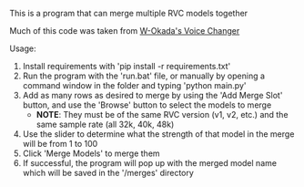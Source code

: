 This is a program that can merge multiple RVC models together

Much of this code was taken from [W-Okada's Voice Changer](https://github.com/w-okada/voice-changer) 

Usage: 
1. Install requirements with 'pip install -r requirements.txt' 
2. Run the program with the 'run.bat' file, or manually by opening a command window in the folder and typing 'python main.py'
3. Add as many rows as desired to merge by using the 'Add Merge Slot' button, and use the 'Browse' button to select the models to merge
   * **NOTE**: They must be of the same RVC version (v1, v2, etc.) and the same sample rate (all 32k, 40k, 48k)
4. Use the slider to determine what the strength of that model in the merge will be from 1 to 100
5. Click 'Merge Models' to merge them
6. If successful, the program will pop up with the merged model name which will be saved in the '/merges' directory
